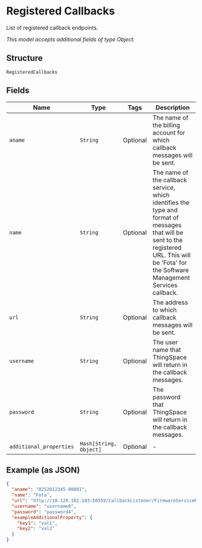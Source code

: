 
# Registered Callbacks

List of registered callback endpoints.

*This model accepts additional fields of type Object.*

## Structure

`RegisteredCallbacks`

## Fields

| Name | Type | Tags | Description |
|  --- | --- | --- | --- |
| `aname` | `String` | Optional | The name of the billing account for which callback messages will be sent. |
| `name` | `String` | Optional | The name of the callback service, which identifies the type and format of messages that will be sent to the registered URL. This will be 'Fota' for the Software Management Services callback. |
| `url` | `String` | Optional | The address to which callback messages will be sent. |
| `username` | `String` | Optional | The user name that ThingSpace will return in the callback messages. |
| `password` | `String` | Optional | The password that ThingSpace will return in the callback messages. |
| `additional_properties` | `Hash[String, Object]` | Optional | - |

## Example (as JSON)

```json
{
  "aname": "0252012345-00001",
  "name": "Fota",
  "url": "http://10.120.102.183:50559/CallbackListener/FirmwareServiceMessages.asmx",
  "username": "username0",
  "password": "password4",
  "exampleAdditionalProperty": {
    "key1": "val1",
    "key2": "val2"
  }
}
```

